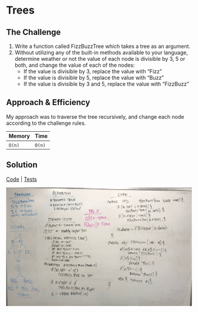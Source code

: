 # Trees

## The Challenge
1. Write a function called FizzBuzzTree which takes a tree as an argument.
2. Without utilizing any of the built-in methods available to your language, determine weather or not the value of each node is divisible by 3, 5 or both, and change the value of each of the nodes:
    - If the value is divisible by 3, replace the value with “Fizz”
    - If the value is divisible by 5, replace the value with “Buzz”
    - If the value is divisible by 3 and 5, replace the value with “FizzBuzz”

## Approach & Efficiency
My approach was to traverse the tree recursively, and change each node according to the challenge rules.

Memory | Time
--- | ----
`O(n)` | `O(n)`

## Solution
[Code](../src/main/java/fizzBuzzTree/FizzBuzzTree.java) | [Tests](../src/test/java/fizzBuzzTree/FizzBuzzTreeTest.java)


![Whiteboard of the fizz buzz tree](../assets/tree_fizz_buzz.JPG)

